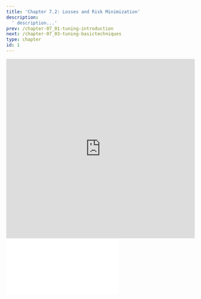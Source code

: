 ```yaml
---
title: 'Chapter 7.2: Losses and Risk Minimization'
description:
  ' description...'
prev: /chapter-07_01-tuning-introduction
next: /chapter-07_03-tuning-basictechniques
type: chapter
id: 1
---
```


<exercise id="1" title="Video Lecture">

<iframe width="100%" height="480" src="https://www.youtube.com/embed/Eo7iqMOeILY" frameborder="0" allow="accelerometer; autoplay; encrypted-media; gyroscope; picture-in-picture" allowfullscreen></iframe>

</exercise>

<exercise id="2" title="Slides">

<object data="pdfs/7/slides-tuning-tuningproblem.pdf" type="application/pdf" style="width:100%;height:480px">
    <embed src="pdfs/7/slides-tuning-tuningproblem.pdf" type="application/pdf" />
</object>

</exercise>
